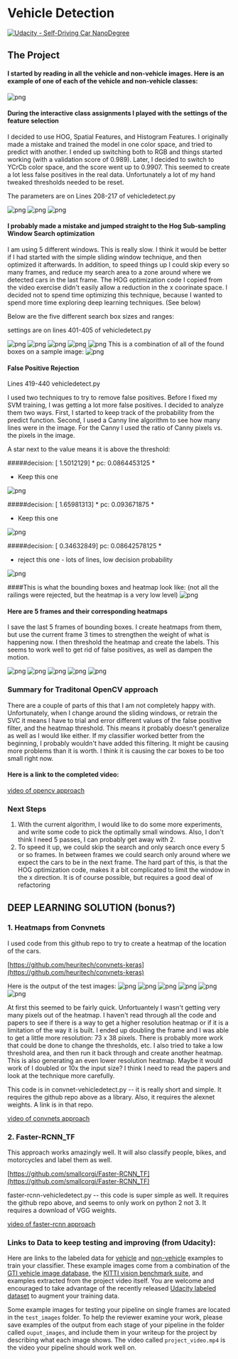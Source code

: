 # Vehicle Detection
[![Udacity - Self-Driving Car NanoDegree](https://s3.amazonaws.com/udacity-sdc/github/shield-carnd.svg)](http://www.udacity.com/drive)



The Project
---


#### I started by reading in all the vehicle and non-vehicle images. Here is an example of one of each of the vehicle and non-vehicle classes:

![png](output_images/output_4_1.png)

#### During the interactive class assignments I played with the settings of the feature selection

I decided to use HOG, Spatial Features, and Histogram Features.  I originally made a mistake and trained the model in one color space, and tried to predict with another. I ended up switching both to RGB and things started working (with a validation score of 0.989).  Later, I decided to switch to YCrCb color space, and the score went up to 0.9907.  This seemed to create a lot less false positives in the real data. Unfortunately a lot of my hand tweaked thresholds needed to be reset. 

The parameters are on Lines 208-217 of vehicledetect.py

![png](output_images/output_5_1.png)
![png](output_images/output_5_3.png)
![png](output_images/output_5_5.png)


#### I probably made a mistake and jumped straight to the Hog Sub-sampling Window Search optimization

I am using 5 different windows. This is really slow. I think it would be better if I had started with the simple sliding window technique, and then optimized it afterwards.  In addition, to speed things up I could skip every so many frames, and reduce my search area to a zone around where we detected cars in the last frame.  The HOG optimization code I copied from the video exercise didn't easily allow a reduction in the x coorinate space.  I decided not to spend time optimizing this technique, because I wanted to spend more time exploring deep learning techniques. (See below)

Below are the five different search box sizes and ranges:

settings are on lines 401-405 of vehicledetect.py

![png](output_images/output_6_1.png)
![png](output_images/output_6_2.png)
![png](output_images/output_6_3.png)
![png](output_images/output_6_4.png)
![png](output_images/output_6_5.png)
This is a combination of all of the found boxes on a sample image:
![png](output_images/output_6_6.png)

#### False Positive Rejection

Lines 419-440 vehicledetect.py

I used two techniques to try to remove false positives. Before I fixed my SVM training, I was getting a lot more false positives. I decided to analyze them two ways.  First, I started to keep track of the probability from the predict function. Second, I used a Canny line algorithm to see how many lines were in the image.  For the Canny I used the ratio of Canny pixels vs. the pixels in the image.



A star next to the value means it is above the threshold:

#####decision: [ 1.5012129] *  pc: 0.0864453125 *

* Keep this one

![png](output_images/output_8_5.png)



#####decision: [ 1.65981313] *  pc: 0.093671875 *

* Keep this one

![png](output_images/output_8_7.png)


#####decision: [ 0.34632849]   pc: 0.08642578125 *
* reject this one - lots of lines, low decision probability



![png](output_images/output_8_9.png)

####This is what the bounding boxes and heatmap look like:
(not all the railings were rejected, but the heatmap is a very low level)
![png](output_images/output_8_130.png)


####  Here are 5 frames and their corresponding heatmaps

I save the last 5 frames of bounding boxes. I create heatmaps from them, but use the current frame 3 times to strengthen the weight of what is happening now. I then threshold the heatmap and create the labels. This seems to work well to get rid of false positives, as well as dampen the motion.

![png](output_images/output_7_1.png)
![png](output_images/output_7_6.png)
![png](output_images/output_7_11.png)
![png](output_images/output_7_16.png)
![png](output_images/output_7_21.png)



### Summary for Traditonal OpenCV approach

There are a couple of parts of this that I am not completely happy with. Unfortunately, when I change around the sliding windows, or retrain the SVC it means I have to trial and error different values of the false positive filter, and the heatmap threshold. This means it probably doesn't generalize as well as I would like either. If my classifier worked better from the beginning, I probably wouldn't have added this filtering. It might be causing more problems than it is worth. I think it is causing the car boxes to be too small right now.

#### Here is a link to the completed video:
 [video of opencv approach](./project_video_out.mp4)

### Next Steps

1. With the current algorithm, I would like to do some more experiments, and write some code to pick the optimally small windows. Also, I don't think I need 5 passes, I can probably get away with 2.  
2. To speed it up, we could skip the search and only search once every 5 or so frames. In between frames we could search only around where we expect the cars to be in the next frame. The hard part of this, is that the HOG optimization code, makes it a bit complicated to limit the window in the x direction. It is of course possible, but requires a good deal of refactoring




## DEEP LEARNING SOLUTION (bonus?)

### 1. Heatmaps from Convnets

I used code from this github repo to try to create a heatmap of the location of the cars.

[https://github.com/heuritech/convnets-keras](https://github.com/heuritech/convnets-keras)

Here is the output of the test images:
![png](output_images/nnoutput_7_1.png)
![png](output_images/nnoutput_7_3.png)
![png](output_images/nnoutput_7_5.png)
![png](output_images/nnoutput_7_7.png)
![png](output_images/nnoutput_7_9.png)
![png](output_images/nnoutput_7_11.png)

At first this seemed to be fairly quick. Unfortuantely I wasn't getting very many pixels out of the heatmap. I haven't read through all the code and papers to see if there is a way to get a higher resolution heatmap or if it is a limitation of the way it is built.  I ended up doubling the frame and I was able to get a little more resolution: 
73 x 38 pixels.  There is probably more work that could be done to change the thresholds, etc.  I also tried to take a low threshold area, and then run it back through and create another heatmap.  This is also generating an even lower resolution heatmap.  Maybe it would work of I doubled or 10x the input size?  I think I need to read the papers and look at the technique more carefully. 

This code is in convnet-vehicledetect.py  -- it is really short and simple. It requires the github repo above as a library. Also, it requires the alexnet weights. A link is in that repo.  

 [video of convnets approach](./project_video_convnets_out.mp4)

### 2. Faster-RCNN_TF

This approach works amazingly well. It will also classify people, bikes, and motorcycles and label them as well.



[https://github.com/smallcorgi/Faster-RCNN_TF](https://github.com/smallcorgi/Faster-RCNN_TF)


faster-rcnn-vehicledetect.py  -- this code is super simple as well. It requires the github repo above, and seems to only work on python 2 not 3. It requires a download of VGG weights.

[video of faster-rcnn approach](./project_video_faster-rcnn-out.mp4)

### Links to Data to keep testing and improving (from Udacity):

Here are links to the labeled data for [vehicle](https://s3.amazonaws.com/udacity-sdc/Vehicle_Tracking/vehicles.zip) and [non-vehicle](https://s3.amazonaws.com/udacity-sdc/Vehicle_Tracking/non-vehicles.zip) examples to train your classifier.  These example images come from a combination of the [GTI vehicle image database](http://www.gti.ssr.upm.es/data/Vehicle_database.html), the [KITTI vision benchmark suite](http://www.cvlibs.net/datasets/kitti/), and examples extracted from the project video itself.   You are welcome and encouraged to take advantage of the recently released [Udacity labeled dataset](https://github.com/udacity/self-driving-car/tree/master/annotations) to augment your training data.  

Some example images for testing your pipeline on single frames are located in the `test_images` folder.  To help the reviewer examine your work, please save examples of the output from each stage of your pipeline in the folder called `ouput_images`, and include them in your writeup for the project by describing what each image shows.    The video called `project_video.mp4` is the video your pipeline should work well on.  


